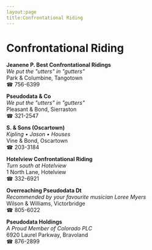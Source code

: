 ```yaml
---
layout:page
title:Confrontational Riding
---
```

# Confrontational Riding

**Jeanene P. Best Confrontational Ridings**  
_We put the "utters" in "gutters"_  
Park & Columbine, Tangotown  
☎ 756-6399



**Pseudodata & Co**  
_We put the "utters" in "gutters"_  
Pleasant & Bond, Sierraston  
☎ 321-2547



**S. & Sons (Oscartown)**  
_Kipling • Jason • Houses_  
Vine & Bond, Oscartown  
☎ 203-3184



**Hotelview Confrontational Riding**  
_Turn south at Hotelview_  
1 North Lane, Hotelview  
☎ 332-6921



**Overreaching Pseudodata Dt**  
_Recommended by your favourite musician Loree Myers_  
Wilson & Williams, Victorbridge  
☎ 805-6022



**Pseudodata Holdings**  
_A Proud Member of Colorado PLC_  
6920 Laurel Parkway, Bravoland  
☎ 876-2899



